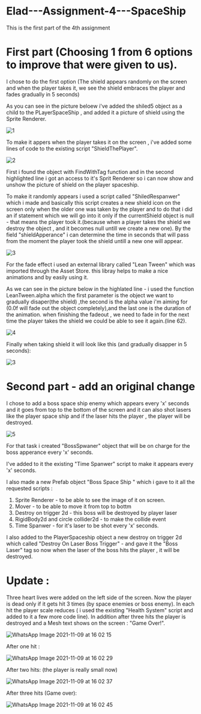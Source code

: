 # Elad---Assignment-4---SpaceShip
This is the first part of the 4th assignment


# First part (Choosing 1 from 6 options to improve that were given to us).

I chose to do the first option (The shield appears randomly on the screen and when the player takes it, we see the shield embraces the player and fades gradually in 5 seconds)

As you can see in the picture beloew i've added the shiled5 object as a child to the PLayerSpaceShip , and added it a picture of shield using the Sprite Renderer.

![1](https://user-images.githubusercontent.com/57447475/140734602-99f15e27-8a38-4e24-9ae9-954f4d9cc848.jpeg)

To make it appers when the player takes it on the screen , i've added some lines of code to the existing script "ShieldThePlayer".

![2](https://user-images.githubusercontent.com/57447475/140734928-7c700b30-9297-460a-b514-5e29ffba4220.jpeg)

First i found the object with FindWithTag function and in the second highlighted line i got an access to it's Sprit Renderer so i can now show and unshow the picture of shield
on the player spaceship.

To make it randomly appears i used a script called "ShiledRespanwer" which i made and basically this script creates a new shield icon on the screen only
when the older one was taken by the player and to do that i did an if statement which we will go into it only if the currentShield object is null - that means the player took it.(because when a player takes the shield we destroy the object , and it becomes null untill we create a new one).
By the field "shieldApperance" i can determine the time in seconds that will pass from the moment the player took the shield untill a new one will appear.

![3](https://user-images.githubusercontent.com/57447475/140735776-d0707f03-bdd0-47e6-bcd9-633500d9af49.jpeg)


For the fade effect i used an external library called "Lean Tween" which was imported through the Asset Store.
this libray helps to make a nice animations and  by easily using it.

As we can see in the picture below in the highlated line - i used the function LeanTween.alpha which the first parameter
is the object we want to gradually disaper(the shield) ,the second is the alpha value i'm aiming for (0.0f will fade out the object completely),and the last one is the duration of the animation.
when finishing the fadeout  , we need to fade in for the next time the player takes the shield we could be able to see it again.(line 62).

![4](https://user-images.githubusercontent.com/57447475/140736178-49965def-666c-4456-8b52-b623698df9fd.jpeg)

Finally when taking shield it will look like this (and gradually disapper in 5 seconds):

![3](https://user-images.githubusercontent.com/57447475/140759954-9d3d122b-1c1d-4709-9c83-a7d1ed3e9f54.jpeg)





# Second part - add an original change

I chose to add a boss space ship enemy which appears every 'x' seconds and it goes from top to the bottom of the screen and it can also shot lasers like the player space ship
and if the laser hits the player , the player will be destroyed.


![5](https://user-images.githubusercontent.com/57447475/140737219-5ecb7544-d093-4d82-b5a0-b784d4ead650.jpeg)


For that task i created "BossSpwaner" object that will be on charge for the boss apperance every 'x' seconds.

I've added to it the existing "Time Spanwer" script to make it appears every 'x' seconds.

I also made a new Prefab object "Boss Space Ship " which i gave to it all the requested scripts :
1) Sprite Renderer - to be able to see the image of it on screen.
2) Mover - to be able to move it from top to bottm
3) Destroy on trigger 2d - this boss will be destroyed by player laser
4) RigidBody2d and circle collider2d - to make the collide event 
5) Time Spanwer - for it's laser to be shot every 'x' seconds.

I also added to the PlayerSpaceship object a new destroy on trigger 2d which called "Destroy On Laser Boss Trigger" - and gave it the "Boss Laser" tag
so now when the laser of the boss hits the player , it will be destroyed.


# Update :

Three heart lives were added on the left side of the screen.
Now the player is dead only if it gets hit 3 times (by space enemies or boss enemy).
In each hit the player scale reduces ( i used the existing "Health System" script and added to it a few more code line).
In addition after three hits the player is destroyed and a Mesh text shows on the screen : "Game Over!".


![WhatsApp Image 2021-11-09 at 16 02 15](https://user-images.githubusercontent.com/57447475/140938185-20994be8-7699-4ee1-8072-3eebd2d1a259.jpeg)


After one hit : 

![WhatsApp Image 2021-11-09 at 16 02 29](https://user-images.githubusercontent.com/57447475/140938281-31787128-aabc-4a5a-9cfc-cc4396326572.jpeg)

After two hits: (the player is really small now)

![WhatsApp Image 2021-11-09 at 16 02 37](https://user-images.githubusercontent.com/57447475/140938334-9d5250fc-eedd-4111-96e8-14fda3746027.jpeg)

After three hits (Game over):


![WhatsApp Image 2021-11-09 at 16 02 45](https://user-images.githubusercontent.com/57447475/140938424-eb43c2f5-909c-408a-a8ab-16434f708dee.jpeg)




